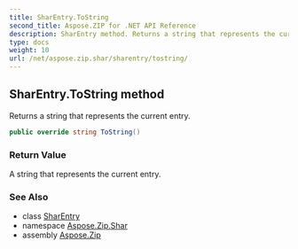 ```yaml
---
title: SharEntry.ToString
second_title: Aspose.ZIP for .NET API Reference
description: SharEntry method. Returns a string that represents the current entry
type: docs
weight: 10
url: /net/aspose.zip.shar/sharentry/tostring/
---
```

## SharEntry.ToString method

Returns a string that represents the current entry.

```csharp
public override string ToString()
```

### Return Value

A string that represents the current entry.

### See Also

* class [SharEntry](../)
* namespace [Aspose.Zip.Shar](../../sharentry/)
* assembly [Aspose.Zip](../../../)



